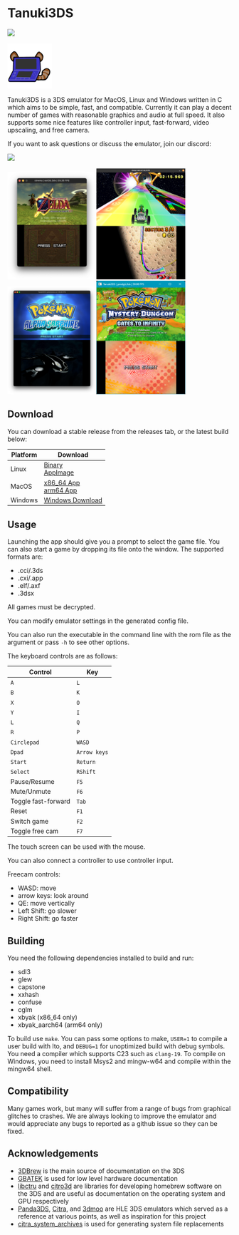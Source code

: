 # Tanuki3DS

[![](https://github.com/burhanr13/Tanuki3DS/actions/workflows/ci.yml/badge.svg)](https://github.com/burhanr13/Tanuki3DS/actions/workflows/ci.yml)

<img src=images/logo.png width=100>

Tanuki3DS is a 3DS emulator for MacOS, Linux and Windows written in C which aims to be simple, fast, and compatible. Currently it can play a decent number of games with reasonable graphics and audio at full speed. It also supports some nice features like controller input, fast-forward, video upscaling, and free camera.

If you want to ask questions or discuss the emulator, join our discord:

[![](https://discord.com/api/guilds/1309172325203054612/widget.png?style=banner2)](https://discord.gg/6ya65fvD3g)

<img src=images/oot3d.png width=200><img src=images/mk7.png width=200><img src=images/pokemon.png width=200><img src=images/pmdgti.png width=200>

## Download

You can download a stable release from the releases tab, or the latest build below:

| Platform | Download |
| -------- | -------- |
| Linux | [Binary](https://nightly.link/burhanr13/Tanuki3DS/workflows/ci/master/Tanuki3DS-linux-binary.zip) <br> [AppImage](https://nightly.link/burhanr13/Tanuki3DS/workflows/ci/master/Tanuki3DS-linux-appimage.zip) |
| MacOS | [x86_64 App](https://nightly.link/burhanr13/Tanuki3DS/workflows/ci/master/Tanuki3DS-macos-x86_64.zip) <br> [arm64 App](https://nightly.link/burhanr13/Tanuki3DS/workflows/ci/master/Tanuki3DS-macos-arm64.zip) |
| Windows | [Windows Download](https://nightly.link/burhanr13/Tanuki3DS/workflows/ci/master/Tanuki3DS-windows.zip) |

## Usage
Launching the app should give you a prompt to select the game file. You can also start a game by dropping its file onto the window. The supported formats are:

- .cci/.3ds
- .cxi/.app
- .elf/.axf
- .3dsx

All games must be decrypted.

You can modify emulator settings in the generated config file.

You can also run the executable in the command line with the rom file as the argument or pass `-h` to see other options.

The keyboard controls are as follows:

| Control | Key |
| --- | --- |
| `A` | `L` |
| `B` | `K` |
| `X` | `O` |
| `Y` | `I` |
| `L` | `Q` |
| `R` | `P` |
| `Circlepad` | `WASD` |
| `Dpad` | `Arrow keys` |
| `Start` | `Return` |
| `Select` | `RShift` |
| Pause/Resume | `F5` |
| Mute/Unmute | `F6` |
| Toggle fast-forward | `Tab` |
| Reset | `F1` |
| Switch game | `F2` |
| Toggle free cam | `F7` |

The touch screen can be used with the mouse.

You can also connect a controller to use controller input.

Freecam controls:
- WASD: move
- arrow keys: look around
- QE: move vertically
- Left Shift: go slower
- Right Shift: go faster 

## Building
You need the following dependencies installed to build and run:
- sdl3
- glew
- capstone
- xxhash
- confuse
- cglm
- xbyak (x86_64 only)
- xbyak_aarch64 (arm64 only)

To build use `make`. You can pass some options to make, `USER=1` to compile a user build with lto, and `DEBUG=1` for unoptimized build with debug symbols. You need a compiler which supports C23 such as `clang-19`. To compile on Windows, you need to install Msys2 and mingw-w64 and compile within the mingw64 shell.


## Compatibility

Many games work, but many will suffer from a range of bugs from graphical glitches to crashes. We are always looking to improve the emulator and would appreciate any bugs to reported as a github issue so they can be fixed.

## Acknowledgements

- [3DBrew](https://www.3dbrew.org) is the main source of documentation on the 3DS
- [GBATEK](https://www.problemkaputt.de/gbatek.htm) is used for low level hardware documentation
- [libctru](https://github.com/devkitPro/libctru) and [citro3d](https://github.com/devkitPro/citro3d) are libraries for developing homebrew software on the 3DS and are useful as documentation on the operating system and GPU respectively
- [Panda3DS](https://github.com/wheremyfoodat/Panda3DS), [Citra](https://github.com/PabloMK7/citra), and [3dmoo](https://github.com/plutooo/3dmoo) are HLE 3DS emulators which served as a reference at various points, as well as inspiration for this project
- [citra_system_archives](https://github.com/B3n30/citra_system_archives) is used for generating system file replacements

